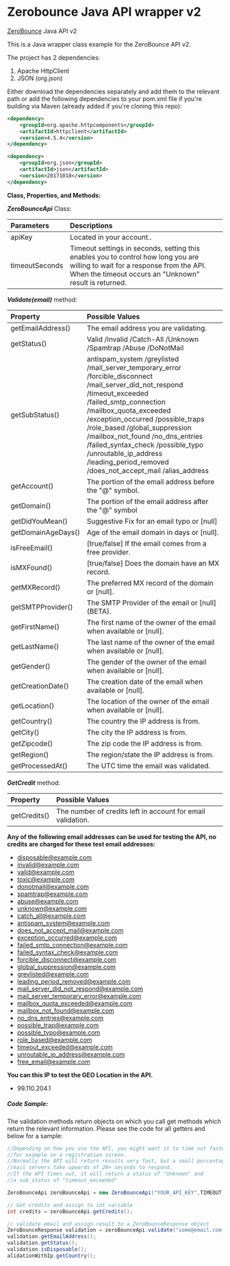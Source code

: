 Zerobounce Java API wrapper v2
=====================

[ZeroBounce](https://www.zerobounce.net) Java API v2


This is a Java wrapper class example for the ZeroBounce API v2.

The project has 2 dependencies:
1) Apache HttpClient
2) JSON (org.json)

Either download the dependencies separately and add them to
the relevant path or add the following dependencies to your
pom.xml file if you're building via Maven (already added if you're cloning this repo):

```xml
<dependency>
    <groupId>org.apache.httpcomponents</groupId>
    <artifactId>httpclient</artifactId>
    <version>4.5.4</version>
</dependency>

<dependency>
    <groupId>org.json</groupId>
    <artifactId>json</artifactId>
    <version>20171018</version>
</dependency>
```

**Class, Properties, and Methods:**

<b><i>ZeroBounceApi</b></i> Class:

|<b>Parameters</b>|<b>Descriptions</b> 
|:--- |:--- 
apiKey  | Located in your account.. 
timeoutSeconds | Timeout settings in seconds, setting this enables you to control how long you are willing to wait for a response from the API. When the timeout occurs an "Unknown" result is returned.

<b><i>Validate(email)</b></i> method:
  
|<b>Property</b>|<b>Possible Values</b> 
|:--- |:--- 
getEmailAddress()  | The email address you are validating. 
getStatus() | Valid /Invalid /Catch-All /Unknown /Spamtrap /Abuse /DoNotMail 
getSubStatus()  |antispam_system /greylisted /mail_server_temporary_error /forcible_disconnect /mail_server_did_not_respond /timeout_exceeded /failed_smtp_connection /mailbox_quota_exceeded /exception_occurred /possible_traps /role_based /global_suppression /mailbox_not_found /no_dns_entries /failed_syntax_check /possible_typo /unroutable_ip_address /leading_period_removed /does_not_accept_mail /alias_address
getAccount() | The portion of the email address before the "@" symbol.
getDomain() | The portion of the email address after the "@" symbol
getDidYouMean() | Suggestive Fix for an email typo or [null]
getDomainAgeDays() | Age of the email domain in days or [null].
isFreeEmail() |[true/false] If the email comes from a free provider.
isMXFound() |[true/false] Does the domain have an MX record.
getMXRecord()  | The preferred MX record of the domain or [null].
getSMTPProvider()  | The SMTP Provider of the email or [null] (BETA).
getFirstName()  | The first name of the owner of the email when available or [null].
getLastName()  |The last name of the owner of the email when available or [null].
getGender() |The gender of the owner of the email when available or [null].
getCreationDate() |The creation date of the email when available or [null].
getLocation() |The location of the owner of the email when available or [null].
getCountry()  | The country the IP address is from. 
getCity() | The city the IP address is from.
getZipcode() | The zip code the IP address is from.
getRegion() | The region/state the IP address is from.
getProcessedAt() |The UTC time the email was validated.

<b><i>GetCredit</b></i> method:

|<b>Property</b>|<b>Possible Values</b> 
|:--- |:--- 
getCredits()  | The number of credits left in account for email validation.

**Any of the following email addresses can be used for testing the API, no credits are charged for these test email addresses:**
+ disposable@example.com
+ invalid@example.com
+ valid@example.com
+ toxic@example.com
+ donotmail@example.com
+ spamtrap@example.com
+ abuse@example.com
+ unknown@example.com
+ catch_all@example.com
+ antispam_system@example.com
+ does_not_accept_mail@example.com
+ exception_occurred@example.com
+ failed_smtp_connection@example.com
+ failed_syntax_check@example.com
+ forcible_disconnect@example.com
+ global_suppression@example.com
+ greylisted@example.com
+ leading_period_removed@example.com
+ mail_server_did_not_respond@example.com
+ mail_server_temporary_error@example.com
+ mailbox_quota_exceeded@example.com
+ mailbox_not_found@example.com
+ no_dns_entries@example.com
+ possible_trap@example.com
+ possible_typo@example.com
+ role_based@example.com
+ timeout_exceeded@example.com
+ unroutable_ip_address@example.com
+ free_email@example.com

**You can this IP to test the GEO Location in the API.**

+ 99.110.204.1

##### Code Sample:

The validation methods return objects on which you call get methods which return the relevant information. Please see the code for all getters and below for a sample:

```java
//Depending on how you use the API, you might want it to time out faster,
//for example on a registration screen. 
//Normally the API will return results very fast, but a small percentage of
//mail servers take upwards of 20+ seconds to respond. 
//If the API times out, it will return a status of "Unknown" and 
//a sub_status of "timeout_exceeded" 

ZeroBounceApi zeroBounceApi = new ZeroBounceApi("YOUR_API_KEY",TIMEOUT_IN_SECONDS);

// Get credits and assign to int variable
int credits = zeroBounceApi.getCredits();

// validate email and assign result to a ZeroBounceResponse object
ZeroBounceResponse validation = zeroBounceApi.validate("some@email.com, "some.ip.address can be blank");
validation.getEmailAddress();
validation.getStatus();
validation.isDisposable();
alidationWithIp.getCountry();
```
